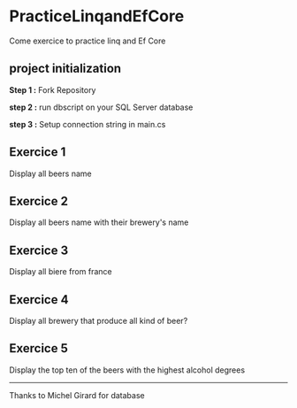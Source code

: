 # PracticeLinqandEfCore

Come exercice to practice linq and Ef Core

## project initialization

**Step 1 :** Fork Repository

**step 2 :** run dbscript on your SQL Server database

**step 3 :** Setup connection string in main.cs

## Exercice 1 
Display all beers name

## Exercice 2
Display all beers name with their brewery's name

## Exercice 3
Display all biere from france

## Exercice 4
Display all brewery that produce all kind of beer?

## Exercice 5
Display the top ten of the beers with the highest alcohol degrees




---
Thanks to Michel Girard for database 

